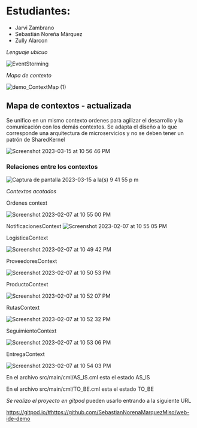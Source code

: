 # Estudiantes:
- Jarvi Zambrano
- Sebastián Noreña Márquez
- Zully Alarcon

*Lenguaje ubicuo* 

![EventStorming](https://user-images.githubusercontent.com/78800255/217425717-a1d54046-0771-4a21-b7d3-30b7c2c69956.jpg)

*Mapa de contexto* 

![demo_ContextMap (1)](https://user-images.githubusercontent.com/78800255/217425900-a11b727c-9cdc-4eff-9ba9-b077cd2674fd.png)

## Mapa de contextos - actualizada

Se unifico en un mismo contexto ordenes para agilizar el desarrollo y la comunicación con los demás contextos.
Se adapta el diseño a lo que corresponde una arquitectura de microservicios y no se deben tener un patrón de SharedKernel

![Screenshot 2023-03-15 at 10 56 46 PM](src-gen/TO_BE_ContextMap.png)

### Relaciones entre los contextos 
![Captura de pantalla 2023-03-15 a la(s) 9 41 55 p m](https://user-images.githubusercontent.com/78803000/225496450-0b95da90-d688-4d0a-9a2c-7e7f05d14fab.png)

*Contextos acotados* 

Ordenes context

![Screenshot 2023-02-07 at 10 55 00 PM](https://user-images.githubusercontent.com/78800255/217428885-374a7828-0a05-4614-9fc5-b3c98b0fb262.png)


NotificacionesContext
![Screenshot 2023-02-07 at 10 55 05 PM](https://user-images.githubusercontent.com/78800255/217428918-2084ece0-46b4-4268-bd92-36ba208ecde7.png)


LogisticaContext

![Screenshot 2023-02-07 at 10 49 42 PM](https://user-images.githubusercontent.com/78800255/217427477-b1b3b1ac-d5ab-4499-b5e1-035f61c5008a.png)

ProveedoresContext

![Screenshot 2023-02-07 at 10 50 53 PM](https://user-images.githubusercontent.com/78800255/217427717-9630a945-3060-4bec-992d-6fe6cb8a3fb9.png)


ProductoContext

![Screenshot 2023-02-07 at 10 52 07 PM](https://user-images.githubusercontent.com/78800255/217428066-e3e8b0de-2291-4321-aa86-879e2711d046.png)

RutasContext

![Screenshot 2023-02-07 at 10 52 32 PM](https://user-images.githubusercontent.com/78800255/217428184-df8ae1a7-6f74-41ce-9281-7cf50f750afd.png)

SeguimientoContext

![Screenshot 2023-02-07 at 10 53 06 PM](https://user-images.githubusercontent.com/78800255/217428341-92c05572-4c77-4c4e-b465-f7aadd8c0448.png)


EntregaContext

![Screenshot 2023-02-07 at 10 54 03 PM](https://user-images.githubusercontent.com/78800255/217428575-6bcf99e8-1bc6-4e9f-9275-bdefd982637e.png)


En el archivo src/main/cml/AS_IS.cml  esta el estado AS_IS

En el archivo src/main/cml/TO_BE.cml  esta el estado TO_BE

*Se realizo el proyecto en gitpod*
pueden usarlo entrando a la siguiente URL

https://gitpod.io/#https://github.com/SebastianNorenaMarquezMiso/web-ide-demo



